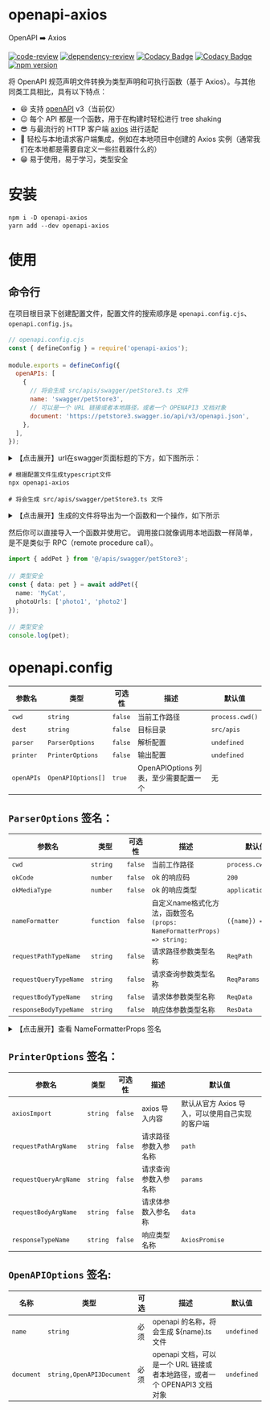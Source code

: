 # openapi-axios

OpenAPI ➡️ Axios

[![code-review](https://github.com/FrontEndDev-org/openapi-axios/actions/workflows/code-review.yml/badge.svg)](https://github.com/FrontEndDev-org/openapi-axios/actions/workflows/code-review.yml)
[![dependency-review](https://github.com/FrontEndDev-org/openapi-axios/actions/workflows/dependency-review.yml/badge.svg)](https://github.com/FrontEndDev-org/openapi-axios/actions/workflows/dependency-review.yml)
[![Codacy Badge](https://app.codacy.com/project/badge/Grade/4fa1acaeb717469caddfe21a84c50bb2)](https://app.codacy.com/gh/FrontEndDev-org/openapi-axios/dashboard?utm_source=gh&utm_medium=referral&utm_content=&utm_campaign=Badge_grade)
[![Codacy Badge](https://app.codacy.com/project/badge/Coverage/4fa1acaeb717469caddfe21a84c50bb2)](https://app.codacy.com/gh/FrontEndDev-org/openapi-axios/dashboard?utm_source=gh&utm_medium=referral&utm_content=&utm_campaign=Badge_coverage)
[![npm version](https://badge.fury.io/js/openapi-axios.svg)](https://npmjs.com/package/openapi-axios)

将 OpenAPI 规范声明文件转换为类型声明和可执行函数（基于 Axios）。与其他同类工具相比，具有以下特点：

- 😆 支持 [openAPI](https://www.openapis.org/) v3（当前仅）
- 😉 每个 API 都是一个函数，用于在构建时轻松进行 tree shaking
- 😎 与最流行的 HTTP 客户端 [axios](https://axios-http.com/) 进行适配
- 🤗 轻松与本地请求客户端集成，例如在本地项目中创建的 Axios 实例（通常我们在本地都是需要自定义一些拦截器什么的）
- 😁 易于使用，易于学习，类型安全

# 安装

```shell
npm i -D openapi-axios
yarn add --dev openapi-axios
```

# 使用

## 命令行

在项目根目录下创建配置文件，配置文件的搜索顺序是 `openapi.config.cjs`、`openapi.config.js`。

```js
// openapi.config.cjs
const { defineConfig } = require('openapi-axios');

module.exports = defineConfig({
  openAPIs: [
    {
      // 将会生成 src/apis/swagger/petStore3.ts 文件
      name: 'swagger/petStore3',
      // 可以是一个 URL 链接或者本地路径，或者一个 OPENAPI3 文档对象
      document: 'https://petstore3.swagger.io/api/v3/openapi.json',
    },
  ],
});
```

<details>
<summary>【点击展开】url在swagger页面标题的下方，如下图所示：</summary>

![swagger-url-position.png](swagger-url-position.png)

</details>

```shell
# 根据配置文件生成typescript文件
npx openapi-axios

# 将会生成 src/apis/swagger/petStore3.ts 文件
```

<details>
<summary>【点击展开】生成的文件将导出为一个函数和一个操作，如下所示</summary>

```ts
// src/apis/swagger/petStore3.ts

import type { OneOf } from 'openapi-axios/helpers';
import type { AxiosPromise, AxiosRequestConfig } from 'axios';
import {
  DELETE,
  GET,
  HEAD,
  OPTIONS,
  PATCH,
  POST,
  PUT,
  resolveURL,
} from 'openapi-axios/helpers';
import axios from 'axios';

const request = axios.request;
const BASE_URL = '/api/v3';

// ...

export type Pet = {
  category?: Category;
  /**
   * @format int64
   * @example 10
   */
  id?: number;
  /**
   * @example doggie
   */
  name: string;
  photoUrls: Array<string>;
  /**
   * @description pet status in the store
   */
  status?: 'available' | 'pending' | 'sold';
  tags?: Array<Tag>;
};

// ...

export type AddPetReqData = Pet;
export type AddPetResData = Pet;
/**
 * @title Add a new pet to the store
 * @description Add a new pet to the store
 */
export async function addPet(
  data: AddPetReqData,
  config?: AxiosRequestConfig
): AxiosPromise<AddPetResData> {
  return request({
    url: resolveURL(BASE_URL, `/pet`),
    method: POST,
    data,
    ...config,
  });
}

// ...
```
</details>

然后你可以直接导入一个函数并使用它。 调用接口就像调用本地函数一样简单，是不是类似于 RPC（remote procedure call）。

```ts
import { addPet } from '@/apis/swagger/petStore3';

// 类型安全
const { data: pet } = await addPet({
  name: 'MyCat',
  photoUrls: ['photo1', 'photo2']
});

// 类型安全
console.log(pet);
```


# openapi.config

| 参数名           | 类型                 | 可选性     | 描述                         | 默认值                         |
|---------------|--------------------|---------|----------------------------|-----------------------------|
| `cwd`         | `string`           | `false` | 当前工作路径                     | `process.cwd()`             |
| `dest`        | `string`           | `false` | 目标目录                       | `src/apis`                  |
| `parser`      | `ParserOptions`    | `false` | 解析配置                       | `undefined`                 |
| `printer`     | `PrinterOptions`   | `false` | 输出配置                       | `undefined`                 |
| `openAPIs`    | `OpenAPIOptions[]` | `true`  | OpenAPIOptions 列表，至少需要配置一个 | 无                           |

## `ParserOptions` 签名：
| 参数名                    | 类型         | 可选性     | 描述                                                             | 默认值                    |
|------------------------|------------|---------|----------------------------------------------------------------|------------------------|
| `cwd`                  | `string`   | `false` | 当前工作路径                                                         | `process.cwd()`        |
| `okCode`               | `number`   | `false` | ok 的响应码                                                        | `200`                  |
| `okMediaType`          | `number`   | `false` | ok 的响应类型                                                       | `application/json`     |
| `nameFormatter`        | `function` | `false` | 自定义name格式化方法，函数签名 ```(props: NameFormatterProps) => string;``` | ```({name}) => name``` |
| `requestPathTypeName`  | `string`   | `false` | 请求路径参数类型名称                                                     | `ReqPath`              |
| `requestQueryTypeName` | `string`   | `false` | 请求查询参数类型名称                                                     | `ReqParams`            |
| `requestBodyTypeName`  | `string`   | `false` | 请求体参数类型名称                                                      | `ReqData`              |
| `responseBodyTypeName` | `string`   | `false` | 响应体参数类型名称                                                      | `ResData`              |

<details>
<summary>【点击展开】查看 NameFormatterProps 签名</summary>

## `NameFormatterProps` 签名：
| 参数名                   | 类型       | 可选性     | 描述                 | 默认值                         |
|-----------------------|----------|---------|--------------------|-----------------------------|
| `name`                | `string` | `true`  | 原始名称（经过内部处理，能保证唯一） | 无                           |
| `method`              | `string` | `true`  | 方法                 | 无                           |
| `path`                | `string` | `true`  | 路径                 | 无                           |
| `operationId`         | `string` | `false` | operationId        | 无                           |

</details>

## `PrinterOptions` 签名：
| 参数名                   | 类型       | 可选性     | 描述                                  | 默认值                         |
|-----------------------|----------|---------|-------------------------------------|-----------------------------|
| `axiosImport`         | `string` | `false` | axios 导入内容                          | 默认从官方 Axios 导入，可以使用自己实现的客户端 |
| `requestPathArgName`  | `string` | `false` | 请求路径参数入参名称                          | `path`                      |
| `requestQueryArgName` | `string` | `false` | 请求查询参数入参名称                          | `params`                    |
| `requestBodyArgName`  | `string` | `false` | 请求体参数入参名称                           | `data`                      |
| `responseTypeName`    | `string` | `false` | 响应类型名称                              | `AxiosPromise`              |

## `OpenAPIOptions` 签名:

| 名称         | 类型                        | 可选 | 描述                                               | 默认值         |
|------------|---------------------------|----|--------------------------------------------------|-------------|
| `name`     | `string`                  | 必须 | openapi 的名称，将会生成 ${name}.ts 文件                   | `undefined` |
| `document` | `string,OpenAPI3Document` | 必须 | openapi 文档，可以是一个 URL 链接或者本地路径，或者一个 OPENAPI3 文档对象 | `undefined` |


